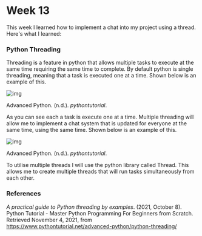 # Week 13

This week I learned how to implement a chat into my project using a thread. Here's what I learned:

### Python Threading

Threading is a feature in python that allows multiple tasks to execute at the same time requiring the same time to complete. By default python is single threading, meaning that a task is executed one at a time. Shown below is an example of this.

![img](https://www.pythontutorial.net/wp-content/uploads/2020/12/Python-Threading-Single-threaded-App.png)

Advanced Python. (n.d.). *pythontutorial*.

As you can see each a task is execute one at a time. Multiple threading will allow me to implement a chat system that is updated for everyone at the same time, using the same time. Shown below is an example of this.

![img](https://www.pythontutorial.net/wp-content/uploads/2020/12/Python-Threading-Multi-threaded-App.png)

Advanced Python. (n.d.). *pythontutorial*.

To utilise multiple threads I will use the python library called Thread. This allows me to create multiple threads that will run tasks simultaneously from each other.

### References

*A practical guide to Python threading by examples*. (2021, October 8). Python Tutorial - Master Python Programming For Beginners from Scratch. Retrieved November 4, 2021, from https://www.pythontutorial.net/advanced-python/python-threading/

